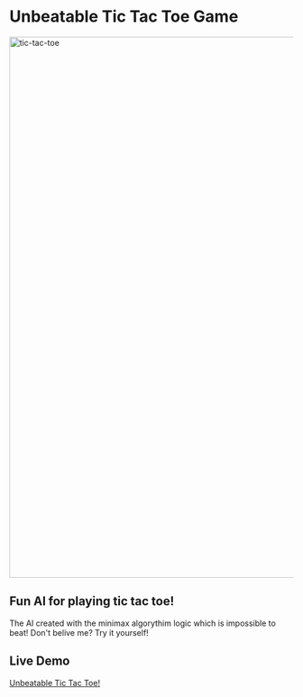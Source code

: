 # Unbeatable Tic Tac Toe Game
<img width="960" alt="tic-tac-toe" src="https://github.com/YevheniiaSimaka/Tic-Tac-Toe/assets/112284703/d385eb94-9466-49a3-8abd-93d629d1e1ee">

## Fun AI for playing tic tac toe!

The AI created with the minimax algorythim logic which is impossible to beat! Don't belive me? Try it yourself!

## Live Demo

[Unbeatable Tic Tac Toe!](https://yevheniiasimaka.github.io/Tic-Tac-Toe/)



